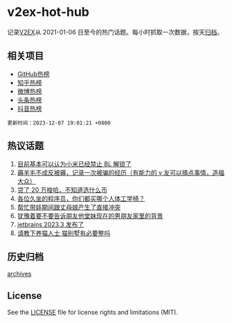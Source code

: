 # v2ex-hot-hub

 记录[V2EX](https://www.v2ex.com/)从 2021-01-06 日至今的热门话题。每小时抓取一次数据，按天[归档](archives)。
 
 ## 相关项目

- [GitHub热榜](https://github.com/it985/github-hot-hub)
- [知乎热榜](https://github.com/it985/zhihu-hot-hub)
- [微博热榜](https://github.com/it985/weibo-hot-hub)
- [头条热榜](https://github.com/it985/toutiao-hot-hub)
- [抖音热榜](https://github.com/it985/douyin-hot-hub)


 `更新时间：2023-12-07 19:01:21 +0800`

## 热议话题

1. [目前基本可以认为小米已经禁止 BL 解锁了](https://www.v2ex.com/t/998253)
1. [薅羊毛不成反被薅，记录一次被骗的经历（有能力的 v 友可以搞点事情，造福大众）](https://www.v2ex.com/t/998220)
1. [贷了 20 万梭哈，不知道选什么币](https://www.v2ex.com/t/998397)
1. [各位久坐的程序员，你们都买哪个人体工学椅？](https://www.v2ex.com/t/998251)
1. [帮忙带娃期间跟丈母娘产生了直接冲突](https://www.v2ex.com/t/998217)
1. [犹豫着要不要告诉朋友他堂妹现在的男朋友家里的背景](https://www.v2ex.com/t/998257)
1. [jetbrains 2023.3 发布了](https://www.v2ex.com/t/998240)
1. [请教下养猫人士 猫别墅有必要整吗](https://www.v2ex.com/t/998287)

## 历史归档

[archives](archives)

## License

See the [LICENSE](LICENSE) file for license rights and limitations (MIT).

